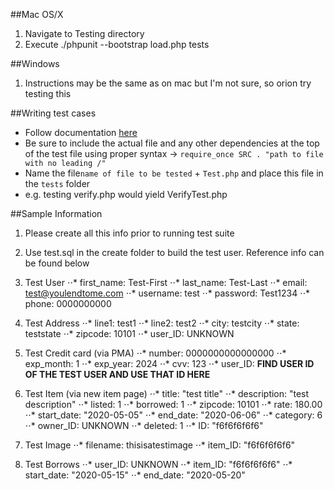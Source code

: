 ##Mac OS/X
1. Navigate to Testing directory
2. Execute ./phpunit --bootstrap load.php tests

##Windows
1. Instructions may be the same as on mac but I'm not sure, so orion try testing this

##Writing test cases
- Follow documentation [here](https://phpunit.readthedocs.io/en/9.0/writing-tests-for-phpunit.html)
- Be sure to include the actual file and any other dependencies at the top of the test file using proper syntax -> ```require_once SRC . "path to file with no leading /"```
- Name the file```name of file to be tested``` + ```Test.php``` and place this file in the ```tests``` folder
- e.g. testing verify.php would yield VerifyTest.php


##Sample Information
1. Please create all this info prior to running test suite
2. Use test.sql in the create folder to build the test user. Reference info can be found below


1. Test User
⋅⋅* first_name: Test-First
⋅⋅* last_name: Test-Last
⋅⋅* email: test@youlendtome.com
⋅⋅* username: test
⋅⋅* password: Test1234
⋅⋅* phone: 0000000000

2. Test Address
⋅⋅* line1: test1
⋅⋅* line2: test2
⋅⋅* city: testcity
⋅⋅* state: teststate
⋅⋅* zipcode: 10101
⋅⋅* user_ID: UNKNOWN

3. Test Credit card (via PMA)
⋅⋅* number: 0000000000000000
⋅⋅* exp_month: 1
⋅⋅* exp_year: 2024
⋅⋅* cvv: 123
⋅⋅* user_ID: **FIND USER ID OF THE TEST USER AND USE THAT ID HERE**

4. Test Item (via new item page)
⋅⋅* title: "test title"
⋅⋅* description: "test description"
⋅⋅* listed: 1
⋅⋅* borrowed: 1
⋅⋅* zipcode: 10101
⋅⋅* rate: 180.00
⋅⋅* start_date: "2020-05-05"
⋅⋅* end_date: "2020-06-06"
⋅⋅* category: 6
⋅⋅* owner_ID: UNKNOWN
⋅⋅* deleted: 1
⋅⋅* ID: "f6f6f6f6f6"

5. Test Image
⋅⋅* filename: thisisatestimage
⋅⋅* item_ID: "f6f6f6f6f6"

6. Test Borrows
⋅⋅* user_ID: UNKNOWN
⋅⋅* item_ID: "f6f6f6f6f6"
⋅⋅* start_date: "2020-05-15"
⋅⋅* end_date: "2020-05-20"
